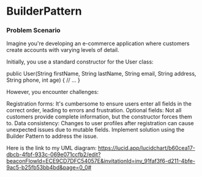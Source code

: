 # BuilderPattern

### Problem Scenario

Imagine you're developing an e-commerce application where customers create accounts with varying levels of detail.

Initially, you use a standard constructor for the User class:

public User(String firstName, String lastName, String email,
           String address, String phone, int age) {
     // ...
}

However, you encounter challenges:

Registration forms: It's cumbersome to ensure users enter all fields in the correct order, leading to errors and frustration.
Optional fields: Not all customers provide complete information, but the constructor forces them to.
Data consistency: Changes to user profiles after registration can cause unexpected issues due to mutable fields.
Implement solution using the Builder Pattern to address the issue.

Here is the link to my UML diagram: https://lucid.app/lucidchart/b60cea17-dbcb-4fbf-933c-069e071ccfb2/edit?beaconFlowId=ECE9CD7DFC54057E&invitationId=inv_91faf3f6-d211-4bfe-9ac5-b25fb53bb4bd&page=0_0#
